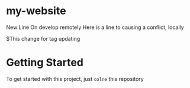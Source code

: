 # my-website

New Line On develop remotely
Here is a line to causing a conflict, locally

$This change for tag updating

# Getting Started
To get started with this project, just `colne` this repository
